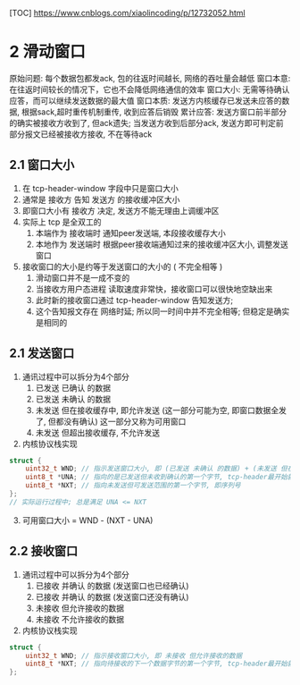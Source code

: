 [TOC]
https://www.cnblogs.com/xiaolincoding/p/12732052.html

# 2 滑动窗口
原始问题: 每个数据包都发ack, 包的往返时间越长, 网络的吞吐量会越低
窗口本意: 在往返时间较长的情况下，它也不会降低网络通信的效率
窗口大小: 无需等待确认应答，而可以继续发送数据的最大值
窗口本质: 发送方内核缓存已发送未应答的数据, 根据sack,超时重传机制重传, 收到应答后销毁
累计应答: 发送方窗口前半部分的确实被接收方收到了, 但ack遗失; 当发送方收到后部分ack, 
         发送方即可判定前部分报文已经被接收方接收, 不在等待ack
## 2.1 窗口大小
1. 在 tcp-header-window 字段中只是窗口大小
2. 通常是 接收方 告知 发送方 的接收缓冲区大小
3. 即窗口大小有 接收方 决定, 发送方不能无理由上调缓冲区
4. 实际上 tcp 是全双工的
    1. 本端作为 接收端时 通知peer发送端, 本段接收缓存大小
    2. 本地作为 发送端时 根据peer接收端通知过来的接收缓冲区大小, 调整发送窗口 
5. 接收窗口的大小是约等于发送窗口的大小的 ( 不完全相等 )
    1. 滑动窗口并不是一成不变的
    2. 当接收方用户态进程 读取速度非常快，接收窗口可以很快地空缺出来
    3. 此时新的接收窗口通过 tcp-header-window 告知发送方;
    4. 这个告知报文存在 网络时延; 所以同一时间中并不完全相等; 但稳定是确实是相同的
## 2.1 发送窗口
1. 通讯过程中可以拆分为4个部分
    1. 已发送 已确认 的数据
    2. 已发送 未确认 的数据
    3. 未发送 但在接收缓存中, 即允许发送
       (这一部分可能为空, 即窗口数据全发了, 但都没有确认)
       这一部分又称为可用窗口
    4. 未发送 但超出接收缓存, 不允许发送
2. 内核协议栈实现
```c++
struct {
    uint32_t WND; // 指示发送窗口大小, 即 (已发送 未确认 的数据) + (未发送 但在接收缓存中)
    uint8_t *UNA; // 指向的是已发送但未收到确认的第一个字节, tcp-header最开始就是seq, 所以也指向seq
    uint8_t *NXT; // 指向未发送但可发送范围的第一个字节, 即序列号
};
// 实际运行过程中; 总是满足 UNA <= NXT
```
3. 可用窗口大小 = WND - (NXT - UNA)

## 2.2 接收窗口
1. 通讯过程中可以拆分为4个部分
    1. 已接收 并确认 的数据 (发送窗口也已经确认)
    2. 已接收 并确认 的数据 (发送窗口还没有确认)
    3. 未接收 但允许接收的数据
    4. 未接收 不允许接收的数据
2. 内核协议栈实现
```c++
struct {
    uint32_t WND; // 指示接收窗口大小, 即 未接收 但允许接收的数据
    uint8_t *NXT; // 指向待接收的下一个数据字节的第一个字节, tcp-header最开始就是seq, 所以也指向seq
};
```